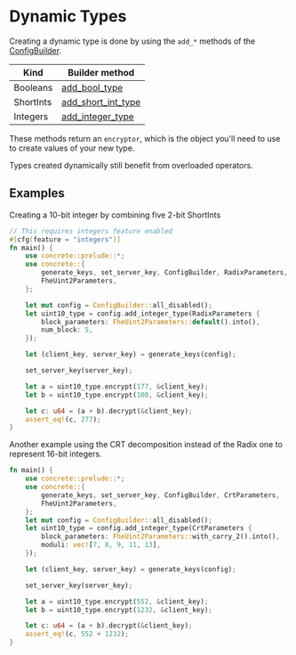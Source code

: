 # Dynamic Types

Creating a dynamic type is done by using the `add_*` methods of the [ConfigBuilder](https://zama.ai).

| Kind      | Builder method                           |
| --------- | ---------------------------------------- |
| Booleans  | [add\_bool\_type](https://zama.ai)       |
| ShortInts | [add\_short\_int\_type](https://zama.ai) |
| Integers  | [add\_integer\_type](https://zama.ai)    |

These methods return an `encryptor`, which is the object you'll need to use to create values of your new type.

Types created dynamically still benefit from overloaded operators.

## Examples

Creating a 10-bit integer by combining five 2-bit ShortInts

```rust
// This requires integers feature enabled
#[cfg(feature = "integers")]
fn main() {
    use concrete::prelude::*;
    use concrete::{
        generate_keys, set_server_key, ConfigBuilder, RadixParameters,
        FheUint2Parameters,
    };

    let mut config = ConfigBuilder::all_disabled();
    let uint10_type = config.add_integer_type(RadixParameters {
        block_parameters: FheUint2Parameters::default().into(),
        num_block: 5,
    });

    let (client_key, server_key) = generate_keys(config);

    set_server_key(server_key);

    let a = uint10_type.encrypt(177, &client_key);
    let b = uint10_type.encrypt(100, &client_key);

    let c: u64 = (a + b).decrypt(&client_key);
    assert_eq!(c, 277);
}
```

Another example using the CRT decomposition instead of the Radix one to represent 16-bit
integers. 

```rust
fn main() {
    use concrete::prelude::*;
    use concrete::{
        generate_keys, set_server_key, ConfigBuilder, CrtParameters,
        FheUint2Parameters,
    };
    let mut config = ConfigBuilder::all_disabled();
    let uint10_type = config.add_integer_type(CrtParameters {
        block_parameters: FheUint2Parameters::with_carry_2().into(),
        moduli: vec![7, 8, 9, 11, 13],
    });

    let (client_key, server_key) = generate_keys(config);

    set_server_key(server_key);

    let a = uint10_type.encrypt(552, &client_key);
    let b = uint10_type.encrypt(1232, &client_key);

    let c: u64 = (a + b).decrypt(&client_key);
    assert_eq!(c, 552 + 1232);
}
```